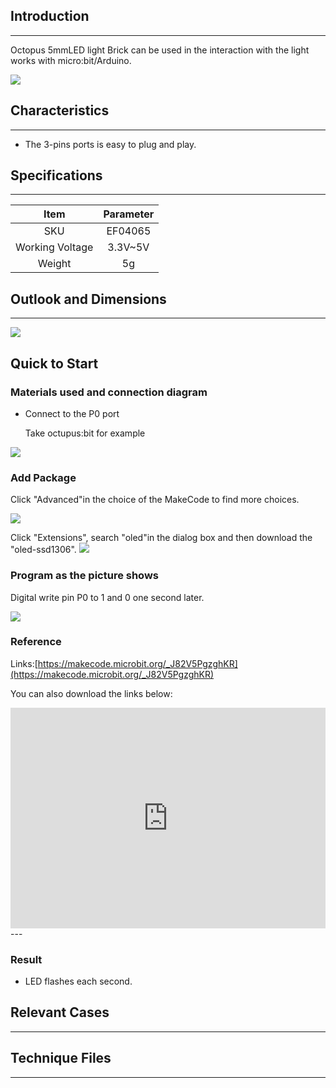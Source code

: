 ## Introduction
---
Octopus 5mmLED light Brick can be used in the interaction with the light works with micro:bit/Arduino.

 ![](https://i.imgur.com/FJgPKrD.jpg)

## Characteristics

------

- The 3-pins ports is easy to plug and play.

## Specifications

---
Item | Parameter 
:-: | :-: 
SKU|EF04065
Working Voltage|3.3V~5V
Weight|5g


## Outlook and Dimensions
---
 ![](https://i.imgur.com/G7swW1F.png)

## Quick to Start

### Materials used and connection diagram

- Connect to the P0 port 

  Take octupus:bit for example

![](https://i.imgur.com/n43XoAW.jpg)

### Add Package
Click "Advanced"in the choice of the MakeCode to find more choices.

![](https://i.imgur.com/smtcNoB.png)

Click "Extensions", search "oled"in the dialog box and then download the "oled-ssd1306".
![](https://i.imgur.com/VGSLRXB.png)

### Program as the picture shows
Digital write pin P0 to 1 and 0 one second later.

![](https://i.imgur.com/AAzv9pn.png)

### Reference

Links:[https://makecode.microbit.org/_J82V5PgzghKR](https://makecode.microbit.org/_J82V5PgzghKR)

You can also download the links below:

<div style="position:relative;height:0;padding-bottom:70%;overflow:hidden;"><iframe style="position:absolute;top:0;left:0;width:100%;height:100%;" src="https://makecode.microbit.org/#pub:_J82V5PgzghKR" frameborder="0" sandbox="allow-popups allow-forms allow-scripts allow-same-origin"></iframe></div>  
---

### Result

- LED flashes each second.

## Relevant Cases

------

## Technique Files

---
